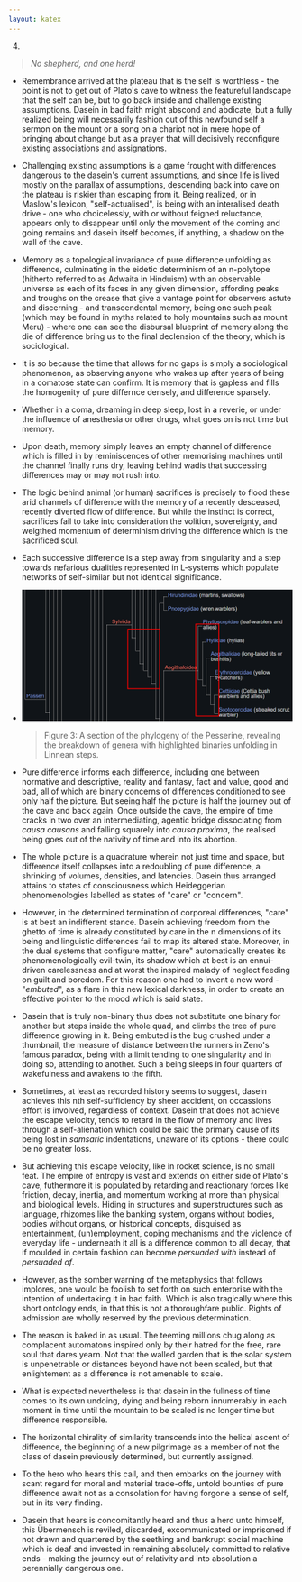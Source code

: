 ```yaml
---
layout: katex
---
```


4.


> _No shepherd, and one herd!_


- Remembrance arrived at the plateau that is the self is worthless - the point is not to get out of Plato's cave to witness the featureful landscape that the self can be, but to go back inside and challenge existing assumptions. Dasein in bad faith might abscond and abdicate, but a fully realized being will necessarily fashion out of this newfound self a sermon on the mount or a song on a chariot not in mere hope of bringing about change but as a prayer that will decisively reconfigure existing associations and assignations.


- Challenging existing assumptions is a game frought with differences dangerous to the dasein's current assumptions, and since life is lived mostly on the parallax of assumptions, descending back into cave on the plateau is riskier than escaping from it. Being realized, or in Maslow's lexicon, "self-actualised", is being with an interalised death drive - one who choicelessly, with or without feigned reluctance, appears only to disappear until only the movement of the coming and going remains and dasein itself becomes, if anything, a shadow on the wall of the cave.


- Memory as a topological invariance of pure difference unfolding as difference, culminating in the eidetic determinism of an n-polytope (hitherto referred to as Adwaita in Hinduism) with an observable universe as each of its faces in any given dimension, affording peaks and troughs on the crease that give a vantage point for observers astute and discerning - and transcendental memory, being one such peak (which may be found in myths related to holy mountains such as mount Meru) - where one can see the disbursal blueprint of memory along the die of difference bring us to the final declension of the theory, which is sociological. 


- It is so because the time that allows for no gaps is simply a sociological phenomenon, as observing anyone who wakes up after years of being in a comatose state can confirm. It is memory that is gapless and fills the homogenity of pure differnce densely, and difference sparsely.


- Whether in a coma, dreaming in deep sleep, lost in a reverie, or under the influence of anesthesia or other drugs, what goes on is not time but memory.


- Upon death, memory simply leaves an empty channel of difference which is filled in by reminiscences of other memorising machines until the channel finally runs dry, leaving behind wadis that successing differences may or may not rush into.


- The logic behind animal (or human) sacrifices is precisely to flood these arid channels of difference with the memory of a recently desceased, recently diverted flow of difference. But while the instinct is correct, sacrifices fail to take into consideration the volition, sovereignty, and weigthed momentum of determinism driving the difference which is the sacrificed soul.


- Each successive difference is a step away from singularity and a step towards nefarious dualities represented in L-systems which populate networks of self-similar but not identical significance.
  
- ![alt text](../../../../attachments/linnean_difference.png) 
    > Figure 3: A section of the phylogeny of the Pesserine, revealing the breakdown of genera with highlighted binaries unfolding in Linnean steps.


- Pure difference informs each difference, including one between normative and descriptive, reality and fantasy, fact and value, good and bad, all of which are binary concerns of differences conditioned to see only half the picture. But seeing half the picture is half the journey out of the cave and back again. Once outside the cave, the  empire of time cracks in two over an intermediating, agentic bridge dissociating from _causa causans_ and falling squarely into _causa proxima_, the realised being goes out of the nativity of time and into its abortion.


- The whole picture is a quadrature wherein not just time and space, but difference itself collapses into a redoubling of pure difference, a shrinking of volumes, densities, and latencies. Dasein thus arranged attains to states of consciousness which Heideggerian phenomenologies labelled as states of "care" or "concern". 
  
  
- However, in the determined termination of corporeal differences, "care" is at best an indifferent stance. Dasein achieving freedom from the ghetto of time is already constituted by care in the n dimensions of its being and linguistic differences fail to map its altered state. Moreover, in the dual systems that configure matter, "care" automatically creates its phenomenologically evil-twin, its shadow which at best is an ennui-driven carelessness and at worst the inspired malady of neglect feeding on guilt and boredom. For this reason one had to invent a new word - "_embuted_", as a flare in this new lexical darkness, in order to create an effective pointer to the mood which is said state.


- Dasein that is truly non-binary thus does not substitute one binary for another but steps inside the whole quad, and climbs the tree of pure difference growing in it. Being embuted is the bug crushed under a thumbnail, the measure of distance between the runners in Zeno's famous paradox, being with a limit tending to one singularity and in doing so, attending to another. Such a being sleeps in four quarters of wakefulness and awakens to the fifth.


- Sometimes, at least as recorded history seems to suggest, dasein achieves this nth self-sufficiency by sheer accident, on occassions effort is involved, regardless of context. Dasein that does not achieve the escape velocity, tends to retard in the flow of memory and lives through a self-alienation which could be said the primary cause of its being lost in _samsaric_ indentations, unaware of its options - there could be no greater loss.


- But achieving this escape velocity, like in rocket science, is no small feat. The empire of entropy is vast and extends on either side of Plato's cave, futhermore it is populated by retarding and reactionary forces like friction, decay, inertia, and momentum working at more than physical and biological levels. Hiding in structures and superstructures such as language, rhizomes like the banking system, organs without bodies, bodies without organs, or historical concepts, disguised as entertainment, (un)employment, coping mechanisms and the violence of everyday life - underneath it all is a difference common to all decay, that if moulded in certain fashion can become _persuaded with_ instead of _persuaded of_.


- However, as the somber warning of the metaphysics that follows implores, one would be foolish to set forth on such enterprise with the intention of undertaking it in bad faith. Which is also tragically where this short ontology ends, in that this is not a thoroughfare public. Rights of admission are wholly reserved by the previous determination.


- The reason is baked in as usual. The teeming millions chug along as complacent automatons inspired only by their hatred for the free, rare soul that dares yearn. Not that the walled garden that is the solar system is unpenetrable or distances beyond have not been scaled, but that enlightement as a difference is not amenable to scale.


- What is expected nevertheless is that dasein in the fullness of time comes to its own undoing, dying and being reborn innumerably in each moment in time until the mountain to be scaled is no longer time but difference responsible. 
  
  
- The horizontal chirality of similarity transcends into the helical ascent of difference, the beginning of a new pilgrimage as a member of not the class of dasein previously determined, but currently assigned. 
  
  
- To the hero who hears this call, and then embarks on the journey with scant regard for moral and material trade-offs, untold bounties of pure difference await not as a consolation for having forgone a sense of self, but in its very finding. 


- <p>Dasein that hears is concomitantly heard and thus a herd unto himself, this Übermensch is reviled, discarded, excommunicated or imprisoned if not drawn and quartered by the seething and bankrupt social machine which is deaf and invested in remaining absolutely committed to relative ends - making the journey out of relativity and into absolution a perennially dangerous one. </p>
